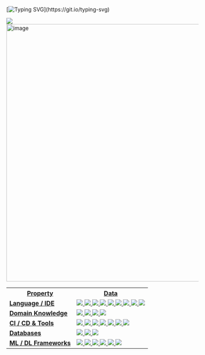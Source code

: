 <!--   my-ticker -->    
[![Typing SVG](https://readme-typing-svg.herokuapp.com?color=%2336BCF7&center=true&vCenter=true&width=600&lines=Hey+👋,+I+am+Kanak+Baghel;+Welcome+to+My+Profile+😄!;Always+learning+new+things+...!;)](https://git.io/typing-svg)


<!--   my-header-img -->
![](./src/header_.png)
<a href="https://www.python.org/"><img width="1199" height="674" alt="image" src="https://github.com/user-attachments/assets/e81f2dc8-cca1-431a-9e18-107fa563b33d" />


<!--   my-kaggle     
### My achievements on [kaggle](https://www.kaggle.com/andrej0marinchenko):

![competition_light](https://road-to-kaggle-grandmaster.vercel.app/api/badges/andrej0marinchenko/competition/light)
![dataset](https://road-to-kaggle-grandmaster.vercel.app/api/badges/andrej0marinchenko/dataset/light)
![notebook](https://road-to-kaggle-grandmaster.vercel.app/api/badges/andrej0marinchenko/notebook/light)
![discussion](https://road-to-kaggle-grandmaster.vercel.app/api/badges/andrej0marinchenko/discussion/light)
-->

<table align="center">
  <tr>
    <th>Property</th>
    <th>Data</th>
  </tr>
  <tr>
    <td><b>Language / IDE</b></td>
    <td>
      <img src="https://img.shields.io/badge/Python-blue?style=flat">
      <img src="https://img.shields.io/badge/HTML-orange?style=flat">
      <img src="https://img.shields.io/badge/CSS-blue?style=flat">
      <img src="https://img.shields.io/badge/JavaScript-yellow?style=flat">
      <img src="https://img.shields.io/badge/Django-darkgreen?style=flat">
      <img src="https://img.shields.io/badge/PHP-purple?style=flat">
      <img src="https://img.shields.io/badge/C-lightgrey?style=flat">
      <img src="https://img.shields.io/badge/C++-lightblue?style=flat">
      <img src="https://img.shields.io/badge/Bash-black?style=flat">
    </td>
  </tr>
  <tr>
    <td><b>Domain Knowledge</b></td>
    <td>
      <img src="https://img.shields.io/badge/Machine%20Learning-red?style=flat">
      <img src="https://img.shields.io/badge/Computer%20Science-blue?style=flat">
      <img src="https://img.shields.io/badge/Electrical%20Engineering-yellow?style=flat">
      <img src="https://img.shields.io/badge/Software%20Development-green?style=flat">
    </td>
  </tr>
  <tr>
    <td><b>CI / CD & Tools</b></td>
    <td>
      <img src="https://img.shields.io/badge/Markdown-lightgrey?style=flat">
      <img src="https://img.shields.io/badge/Git-orange?style=flat">
      <img src="https://img.shields.io/badge/GitHub-black?style=flat">
      <img src="https://img.shields.io/badge/GitLab-red?style=flat">
      <img src="https://img.shields.io/badge/Docker-blue?style=flat">
      <img src="https://img.shields.io/badge/PyCharm-green?style=flat">
      <img src="https://img.shields.io/badge/VS%20Code-blue?style=flat">
    </td>
  </tr>
  <tr>
    <td><b>Databases</b></td>
    <td>
      <img src="https://img.shields.io/badge/MySQL-blue?style=flat">
      <img src="https://img.shields.io/badge/SQLite-lightgrey?style=flat">
      <img src="https://img.shields.io/badge/PostgreSQL-purple?style=flat">
    </td>
  </tr>
  <tr>
    <td><b>ML / DL Frameworks</b></td>
    <td>
      <img src="https://img.shields.io/badge/Jupyter%20Notebook-orange?style=flat">
      <img src="https://img.shields.io/badge/Scikit--Learn-yellow?style=flat">
      <img src="https://img.shields.io/badge/PyTorch-red?style=flat">
      <img src="https://img.shields.io/badge/TensorFlow-orange?style=flat">
      <img src="https://img.shields.io/badge/Keras-red?style=flat">
      <img src="https://img.shields.io/badge/OpenCV-blue?style=flat">
    </td>
  </tr>
</table>
